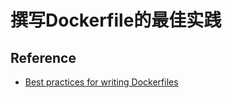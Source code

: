 # 撰写Dockerfile的最佳实践

## Reference
- [Best practices for writing Dockerfiles](https://docs.docker.com/develop/develop-images/dockerfile_best-practices/)
